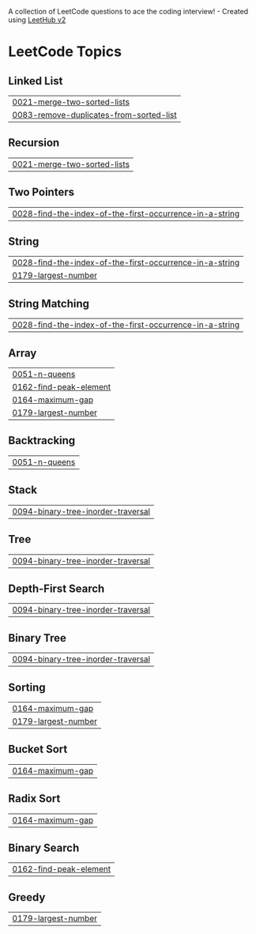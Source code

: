 A collection of LeetCode questions to ace the coding interview! - Created using [LeetHub v2](https://github.com/arunbhardwaj/LeetHub-2.0)
<!---LeetCode Topics Start-->
# LeetCode Topics
## Linked List
|  |
| ------- |
| [0021-merge-two-sorted-lists](https://github.com/Akshay-N1/Leetcode/tree/master/0021-merge-two-sorted-lists) |
| [0083-remove-duplicates-from-sorted-list](https://github.com/Akshay-N1/Leetcode/tree/master/0083-remove-duplicates-from-sorted-list) |
## Recursion
|  |
| ------- |
| [0021-merge-two-sorted-lists](https://github.com/Akshay-N1/Leetcode/tree/master/0021-merge-two-sorted-lists) |
## Two Pointers
|  |
| ------- |
| [0028-find-the-index-of-the-first-occurrence-in-a-string](https://github.com/Akshay-N1/Leetcode/tree/master/0028-find-the-index-of-the-first-occurrence-in-a-string) |
## String
|  |
| ------- |
| [0028-find-the-index-of-the-first-occurrence-in-a-string](https://github.com/Akshay-N1/Leetcode/tree/master/0028-find-the-index-of-the-first-occurrence-in-a-string) |
| [0179-largest-number](https://github.com/Akshay-N1/Leetcode/tree/master/0179-largest-number) |
## String Matching
|  |
| ------- |
| [0028-find-the-index-of-the-first-occurrence-in-a-string](https://github.com/Akshay-N1/Leetcode/tree/master/0028-find-the-index-of-the-first-occurrence-in-a-string) |
## Array
|  |
| ------- |
| [0051-n-queens](https://github.com/Akshay-N1/Leetcode/tree/master/0051-n-queens) |
| [0162-find-peak-element](https://github.com/Akshay-N1/Leetcode/tree/master/0162-find-peak-element) |
| [0164-maximum-gap](https://github.com/Akshay-N1/Leetcode/tree/master/0164-maximum-gap) |
| [0179-largest-number](https://github.com/Akshay-N1/Leetcode/tree/master/0179-largest-number) |
## Backtracking
|  |
| ------- |
| [0051-n-queens](https://github.com/Akshay-N1/Leetcode/tree/master/0051-n-queens) |
## Stack
|  |
| ------- |
| [0094-binary-tree-inorder-traversal](https://github.com/Akshay-N1/Leetcode/tree/master/0094-binary-tree-inorder-traversal) |
## Tree
|  |
| ------- |
| [0094-binary-tree-inorder-traversal](https://github.com/Akshay-N1/Leetcode/tree/master/0094-binary-tree-inorder-traversal) |
## Depth-First Search
|  |
| ------- |
| [0094-binary-tree-inorder-traversal](https://github.com/Akshay-N1/Leetcode/tree/master/0094-binary-tree-inorder-traversal) |
## Binary Tree
|  |
| ------- |
| [0094-binary-tree-inorder-traversal](https://github.com/Akshay-N1/Leetcode/tree/master/0094-binary-tree-inorder-traversal) |
## Sorting
|  |
| ------- |
| [0164-maximum-gap](https://github.com/Akshay-N1/Leetcode/tree/master/0164-maximum-gap) |
| [0179-largest-number](https://github.com/Akshay-N1/Leetcode/tree/master/0179-largest-number) |
## Bucket Sort
|  |
| ------- |
| [0164-maximum-gap](https://github.com/Akshay-N1/Leetcode/tree/master/0164-maximum-gap) |
## Radix Sort
|  |
| ------- |
| [0164-maximum-gap](https://github.com/Akshay-N1/Leetcode/tree/master/0164-maximum-gap) |
## Binary Search
|  |
| ------- |
| [0162-find-peak-element](https://github.com/Akshay-N1/Leetcode/tree/master/0162-find-peak-element) |
## Greedy
|  |
| ------- |
| [0179-largest-number](https://github.com/Akshay-N1/Leetcode/tree/master/0179-largest-number) |
<!---LeetCode Topics End-->